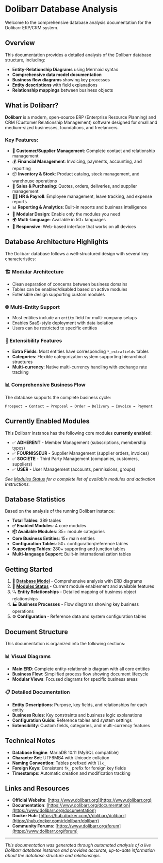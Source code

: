 # Dolibarr Database Analysis

Welcome to the comprehensive database analysis documentation for the Dolibarr ERP/CRM system.

## Overview

This documentation provides a detailed analysis of the Dolibarr database structure, including:

- **Entity-Relationship Diagrams** using Mermaid syntax
- **Comprehensive data model documentation**
- **Business flow diagrams** showing key processes
- **Entity descriptions** with field explanations
- **Relationship mappings** between business objects

## What is Dolibarr?

**Dolibarr** is a modern, open-source ERP (Enterprise Resource Planning) and CRM (Customer Relationship Management) software designed for small and medium-sized businesses, foundations, and freelancers.

### Key Features:
- 👥 **Customer/Supplier Management**: Complete contact and relationship management
- 💰 **Financial Management**: Invoicing, payments, accounting, and reporting
- 📦 **Inventory & Stock**: Product catalog, stock management, and warehouse operations
- 🛒 **Sales & Purchasing**: Quotes, orders, deliveries, and supplier management
- 👨‍💼 **HR & Payroll**: Employee management, leave tracking, and expense reports
- 📊 **Reporting & Analytics**: Built-in reports and business intelligence
- 🔧 **Modular Design**: Enable only the modules you need
- 🌍 **Multi-language**: Available in 50+ languages
- 📱 **Responsive**: Web-based interface that works on all devices

## Database Architecture Highlights

The Dolibarr database follows a well-structured design with several key characteristics:

### 🏗️ **Modular Architecture**
- Clean separation of concerns between business domains
- Tables can be enabled/disabled based on active modules
- Extensible design supporting custom modules

### 🌐 **Multi-Entity Support**  
- Most entities include an `entity` field for multi-company setups
- Enables SaaS-style deployment with data isolation
- Users can be restricted to specific entities

### 🔧 **Extensibility Features**
- **Extra Fields**: Most entities have corresponding `*_extrafields` tables
- **Categories**: Flexible categorization system supporting hierarchical structures
- **Multi-currency**: Native multi-currency handling with exchange rate tracking

### 📊 **Comprehensive Business Flow**
The database supports the complete business cycle:
```
Prospect → Contact → Proposal → Order → Delivery → Invoice → Payment
```

## Currently Enabled Modules

This Dolibarr instance has the following core modules **currently enabled**:

- ✅ **ADHERENT** - Member Management (subscriptions, membership types)
- ✅ **FOURNISSEUR** - Supplier Management (supplier orders, invoices)
- ✅ **SOCIETE** - Third Party Management (companies, customers, suppliers)
- ✅ **USER** - User Management (accounts, permissions, groups)

*See [Modules Status](modules-status.md) for a complete list of available modules and activation instructions.*

## Database Statistics

Based on the analysis of the running Dolibarr instance:

- **Total Tables**: 389 tables
- **✅ Enabled Modules**: 4 core modules  
- **📦 Available Modules**: 35+ module categories
- **Core Business Entities**: 15+ main entities
- **Configuration Tables**: 50+ configuration/reference tables
- **Supporting Tables**: 280+ supporting and junction tables
- **Multi-language Support**: Built-in internationalization tables

## Getting Started

1. 📖 **[Database Model](database-model.md)** - Comprehensive analysis with ERD diagrams
2. 🔧 **[Modules Status](modules-status.md)** - Current module enablement and available features
3. 🔍 **Entity Relationships** - Detailed mapping of business object relationships
4. 🏭 **Business Processes** - Flow diagrams showing key business operations
5. ⚙️ **Configuration** - Reference data and system configuration tables

## Document Structure

This documentation is organized into the following sections:

### 📊 **Visual Diagrams**
- **Main ERD**: Complete entity-relationship diagram with all core entities
- **Business Flow**: Simplified process flow showing document lifecycle
- **Modular Views**: Focused diagrams for specific business areas

### 📋 **Detailed Documentation**
- **Entity Descriptions**: Purpose, key fields, and relationships for each entity
- **Business Rules**: Key constraints and business logic explanations  
- **Configuration Guide**: Reference tables and system settings
- **Extensibility**: Custom fields, categories, and multi-currency features

## Technical Notes

- **Database Engine**: MariaDB 10.11 (MySQL compatible)
- **Character Set**: UTF8MB4 with Unicode collation
- **Naming Convention**: Tables prefixed with `llx_`
- **Foreign Keys**: Consistent `fk_` prefix for foreign key fields
- **Timestamps**: Automatic creation and modification tracking

## Links and Resources

- **Official Website**: [https://www.dolibarr.org](https://www.dolibarr.org)
- **Documentation**: [https://www.dolibarr.org/documentation](https://www.dolibarr.org/documentation)
- **Docker Hub**: [https://hub.docker.com/r/dolibarr/dolibarr](https://hub.docker.com/r/dolibarr/dolibarr)
- **Community Forums**: [https://www.dolibarr.org/forum](https://www.dolibarr.org/forum)

---

*This documentation was generated through automated analysis of a live Dolibarr database instance and provides accurate, up-to-date information about the database structure and relationships.*
